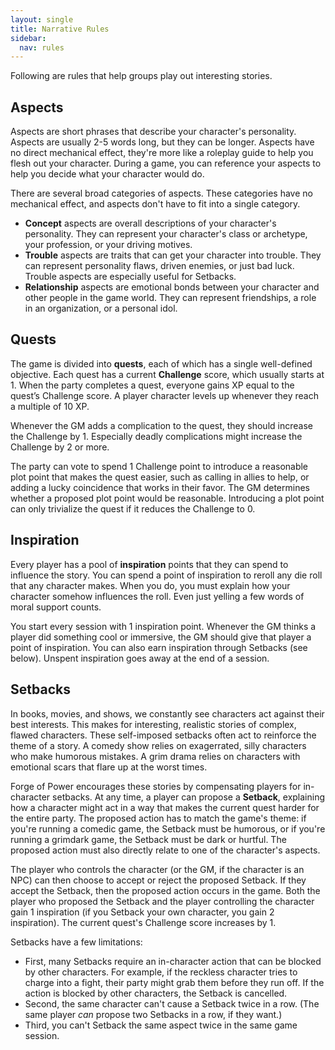 ```yaml
---
layout: single
title: Narrative Rules
sidebar:
  nav: rules
---
```


Following are rules that help groups play out interesting stories.

## Aspects

Aspects are short phrases that describe your character's personality. Aspects are usually 2-5 words long, but they can be longer. Aspects have no direct mechanical effect, they're more like a roleplay guide to help you flesh out your character. During a game, you can reference your aspects to help you decide what your character would do.

There are several broad categories of aspects. These categories have no mechanical effect, and aspects don't have to fit into a single category.
* **Concept** aspects are overall descriptions of your character's personality. They can represent your character's class or archetype, your profession, or your driving motives.
* **Trouble** aspects are traits that can get your character into trouble. They can represent personality flaws, driven enemies, or just bad luck. Trouble aspects are especially useful for Setbacks.
* **Relationship** aspects are emotional bonds between your character and other people in the game world. They can represent friendships, a role in an organization, or a personal idol.

## Quests

The game is divided into **quests**, each of which has a single well-defined objective. Each quest has a current **Challenge** score, which usually starts at 1. When the party completes a quest, everyone gains XP equal to the quest’s Challenge score. A player character levels up whenever they reach a multiple of 10 XP.

Whenever the GM adds a complication to the quest, they should increase the Challenge by 1. Especially deadly complications might increase the Challenge by 2 or more.

The party can vote to spend 1 Challenge point to introduce a reasonable plot point that makes the quest easier, such as calling in allies to help, or adding a lucky coincidence that works in their favor. The GM determines whether a proposed plot point would be reasonable. Introducing a plot point can only trivialize the quest if it reduces the Challenge to 0.

## Inspiration

Every player has a pool of **inspiration** points that they can spend to influence the story. You can spend a point of inspiration to reroll any die roll that any character makes. When you do, you must explain how your character somehow influences the roll. Even just yelling a few words of moral support counts.

You start every session with 1 inspiration point. Whenever the GM thinks a player did something cool or immersive, the GM should give that player a point of inspiration. You can also earn inspiration through Setbacks (see below). Unspent inspiration goes away at the end of a session.

## Setbacks

In books, movies, and shows, we constantly see characters act against their best interests. This makes for interesting, realistic stories of complex, flawed characters. These self-imposed setbacks often act to reinforce the theme of a story. A comedy show relies on exagerrated, silly characters who make humorous mistakes. A grim drama relies on characters with emotional scars that flare up at the worst times.

Forge of Power encourages these stories by compensating players for in-character setbacks. At any time, a player can propose a **Setback**, explaining how a character might act in a way that makes the current quest harder for the entire party. The proposed action has to match the game's theme: if you're running a comedic game, the Setback must be humorous, or if you're running a grimdark game, the Setback must be dark or hurtful. The proposed action must also directly relate to one of the character's aspects.

The player who controls the character (or the GM, if the character is an NPC) can then choose to accept or reject the proposed Setback. If they accept the Setback, then the proposed action occurs in the game. Both the player who proposed the Setback and the player controlling the character gain 1 inspiration (if you Setback your own character, you gain 2 inspiration). The current quest's Challenge score increases by 1.

Setbacks have a few limitations:
* First, many Setbacks require an in-character action that can be blocked by other characters. For example, if the reckless character tries to charge into a fight, their party might grab them before they run off. If the action is blocked by other characters, the Setback is cancelled.
* Second, the same character can't cause a Setback twice in a row. (The same player *can* propose two Setbacks in a row, if they want.)
* Third, you can't Setback the same aspect twice in the same game session.
